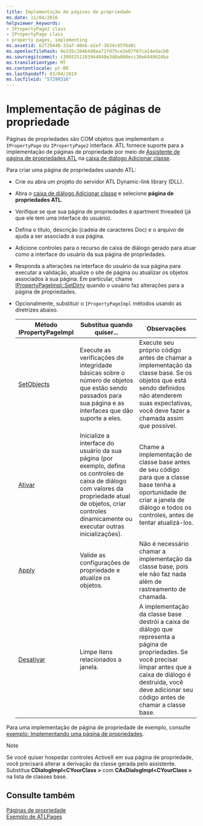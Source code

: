```yaml
---
title: Implementação de páginas de propriedade
ms.date: 11/04/2016
helpviewer_keywords:
- IPropertyPage2 class
- IPropertyPage class
- property pages, implementing
ms.assetid: 62f29440-33a7-40eb-a1ef-3634c95f640c
ms.openlocfilehash: 0e335c20464d8ea71fd75ce2e67f67ca14edacb0
ms.sourcegitcommit: c3093251193944840e3d0a068ecc30e6449624ba
ms.translationtype: MT
ms.contentlocale: pt-BR
ms.lasthandoff: 03/04/2019
ms.locfileid: "57299316"
---
```

# <a name="implementing-property-pages"></a>Implementação de páginas de propriedade

Páginas de propriedades são COM objetos que implementam o `IPropertyPage` ou `IPropertyPage2` interface. ATL fornece suporte para a implementação de páginas de propriedade por meio de [Assistente de página de propriedades ATL](../atl/reference/atl-property-page-wizard.md) na [caixa de diálogo Adicionar classe](../ide/add-class-dialog-box.md).

Para criar uma página de propriedades usando ATL:

- Crie ou abra um projeto do servidor ATL Dynamic-link library (DLL).

- Abra o [caixa de diálogo Adicionar classe](../ide/add-class-dialog-box.md) e selecione **página de propriedades ATL**.

- Verifique se que sua página de propriedades é apartment threaded (já que ele tem uma interface do usuário).

- Defina o título, descrição (cadeia de caracteres Doc) e o arquivo de ajuda a ser associado à sua página.

- Adicione controles para o recurso de caixa de diálogo gerado para atuar como a interface do usuário da sua página de propriedades.

- Responda a alterações na interface do usuário da sua página para executar a validação, atualize o site de página ou atualizar os objetos associados à sua página. Em particular, chame [IPropertyPageImpl::SetDirty](../atl/reference/ipropertypageimpl-class.md#setdirty) quando o usuário faz alterações para a página de propriedades.

- Opcionalmente, substituir o `IPropertyPageImpl` métodos usando as diretrizes abaixo.

   |Método IPropertyPageImpl|Substitua quando quiser...|Observações|
   |------------------------------|----------------------------------|-----------|
   |[SetObjects](../atl/reference/ipropertypageimpl-class.md#setobjects)|Execute as verificações de integridade básicas sobre o número de objetos que estão sendo passados para sua página e as interfaces que dão suporte a eles.|Execute seu próprio código antes de chamar a implementação da classe base. Se os objetos que está sendo definidos não atenderem suas expectativas, você deve fazer a chamada assim que possível.|
   |[Ativar](../atl/reference/ipropertypageimpl-class.md#activate)|Inicialize a interface do usuário da sua página (por exemplo, defina os controles de caixa de diálogo com valores da propriedade atual de objetos, criar controles dinamicamente ou executar outras inicializações).|Chame a implementação de classe base antes de seu código para que a classe base tenha a oportunidade de criar a janela de diálogo e todos os controles, antes de tentar atualizá-los.|
   |[Apply](../atl/reference/ipropertypageimpl-class.md#apply)|Valide as configurações de propriedade e atualize os objetos.|Não é necessário chamar a implementação da classe base, pois ele não faz nada além de rastreamento de chamada.|
   |[Desativar](../atl/reference/ipropertypageimpl-class.md#deactivate)|Limpe itens relacionados a janela.|A implementação da classe base destrói a caixa de diálogo que representa a página de propriedades. Se você precisar limpar antes que a caixa de diálogo é destruída, você deve adicionar seu código antes de chamar a classe base.|

Para uma implementação de página de propriedade de exemplo, consulte [exemplo: Implementando uma página de propriedades](../atl/example-implementing-a-property-page.md).

> [!NOTE]
> Se você quiser hospedar controles ActiveX em sua página de propriedade, você precisará alterar a derivação da classe gerada pelo assistente. Substitua **CDialogImpl\<CYourClass >** com **CAxDialogImpl\<CYourClass >** na lista de classes base.

## <a name="see-also"></a>Consulte também

[Páginas de propriedade](../atl/atl-com-property-pages.md)<br/>
[Exemplo de ATLPages](../visual-cpp-samples.md)
